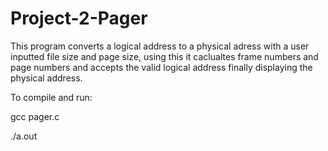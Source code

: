 # Project-2-Pager

This program converts a logical address to a physical adress with a user inputted file size and page size, using this it caclualtes frame numbers and page numbers and accepts the valid logical address finally displaying the physical address.

To compile and run:

gcc pager.c

./a.out

